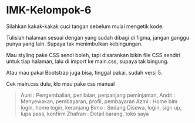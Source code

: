 # IMK-Kelompok-6

Silahkan kakak-kakak cuci tangan sebelum mulai mengetik kode.

Tulislah halaman sesuai dengan yang sudah dibagi di figma, jangan ganggu punya yang lain. Supaya tak menimbulkan kebingungan.

Mau styling pake CSS sendi boleh, tapi disarankan bikin file CSS sendiri untuk tiap halaman, lalu di import ke main.css, supaya tak bingung.

Atau mau pakai Bootstrap juga bisa, tinggal pakai, sudah versi 5.

Cek main.css dulu, klo mau pake css manual

> Auni : Pengembalian, penilaian, perpanjang peminjaman, 
> Andri : Menyewakan, pembayaran, profil, pembayaran
> Azmi : Home blm login, home login, keranjang
> Bimo : Sedang Disewa, login, sign up, lupa pass, konfirm
> Zhafran : Detail barang, toko saya